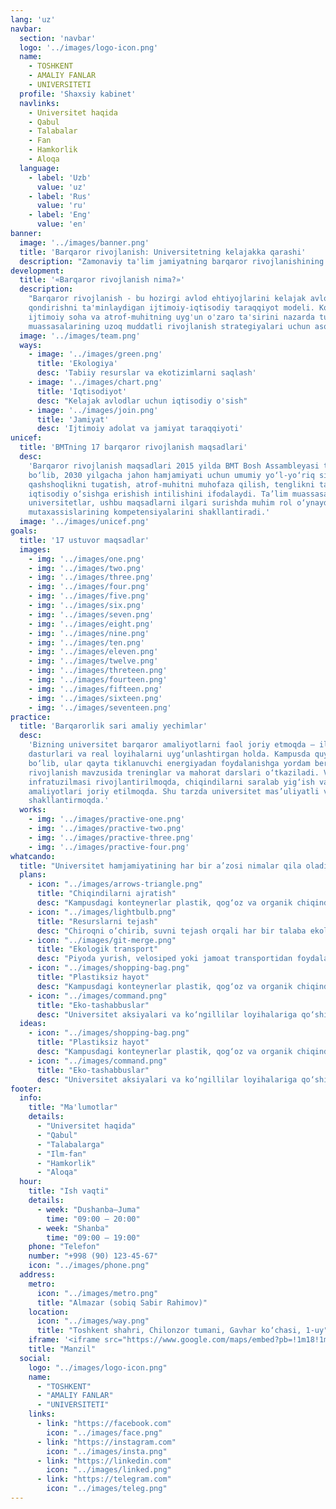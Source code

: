 ```yaml
---
lang: 'uz'
navbar:
  section: 'navbar'
  logo: '../images/logo-icon.png'
  name:
    - TOSHKENT
    - AMALIY FANLAR
    - UNIVERSITETI
  profile: 'Shaxsiy kabinet'
  navlinks:
    - Universitet haqida
    - Qabul
    - Talabalar
    - Fan
    - Hamkorlik
    - Aloqa
  language:
    - label: 'Uzb'
      value: 'uz'
    - label: 'Rus'
      value: 'ru'
    - label: 'Eng'
      value: 'en'
banner:
  image: '../images/banner.png'
  title: 'Barqaror rivojlanish: Universitetning kelajakka qarashi'
  description: "Zamonaviy ta'lim jamiyatning barqaror rivojlanishining asosi sifatida"
development:
  title: '«Barqaror rivojlanish nima?»'
  description:
    "Barqaror rivojlanish - bu hozirgi avlod ehtiyojlarini kelajak avlodlar ehtiyojlarini buzmasdan
    qondirishni ta'minlaydigan ijtimoiy-iqtisodiy taraqqiyot modeli. Konsepsiya iqtisodiyot,
    ijtimoiy soha va atrof-muhitning uyg'un o'zaro ta'sirini nazarda tutadi. U davlatlar va ta’lim
    muassasalarining uzoq muddatli rivojlanish strategiyalari uchun asos bo‘lib xizmat qiladi."
  image: '../images/team.png'
  ways:
    - image: '../images/green.png'
      title: 'Ekologiya'
      desc: 'Tabiiy resurslar va ekotizimlarni saqlash'
    - image: '../images/chart.png'
      title: 'Iqtisodiyot'
      desc: "Kelajak avlodlar uchun iqtisodiy o'sish"
    - image: '../images/join.png'
      title: 'Jamiyat'
      desc: 'Ijtimoiy adolat va jamiyat taraqqiyoti'
unicef:
  title: 'BMTning 17 barqaror rivojlanish maqsadlari'
  desc:
    'Barqaror rivojlanish maqsadlari 2015 yilda BMT Bosh Assambleyasi tomonidan qabul qilingan
    bo‘lib, 2030 yilgacha jahon hamjamiyati uchun umumiy yo‘l-yo‘riq sifatida xizmat qiladi. Ular
    qashshoqlikni tugatish, atrof-muhitni muhofaza qilish, tenglikni ta’minlash va barqaror
    iqtisodiy o‘sishga erishish intilishini ifodalaydi. Ta’lim muassasalari, jumladan
    universitetlar, ushbu maqsadlarni ilgari surishda muhim rol o‘ynaydi va kelajak
    mutaxassislarining kompetensiyalarini shakllantiradi.'
  image: '../images/unicef.png'
goals:
  title: '17 ustuvor maqsadlar'
  images:
    - img: '../images/one.png'
    - img: '../images/two.png'
    - img: '../images/three.png'
    - img: '../images/four.png'
    - img: '../images/five.png'
    - img: '../images/six.png'
    - img: '../images/seven.png'
    - img: '../images/eight.png'
    - img: '../images/nine.png'
    - img: '../images/ten.png'
    - img: '../images/eleven.png'
    - img: '../images/twelve.png'
    - img: '../images/threteen.png'
    - img: '../images/fourteen.png'
    - img: '../images/fifteen.png'
    - img: '../images/sixteen.png'
    - img: '../images/seventeen.png'
practice:
  title: 'Barqarorlik sari amaliy yechimlar'
  desc:
    'Bizning universitet barqaror amaliyotlarni faol joriy etmoqda — ilmiy tadqiqotlar, ta’lim
    dasturlari va real loyihalarni uyg‘unlashtirgan holda. Kampusda quyosh panellari o‘rnatilgan
    bo‘lib, ular qayta tiklanuvchi energiyadan foydalanishga yordam beradi. Talabalar uchun barqaror
    rivojlanish mavzusida treninglar va mahorat darslari o‘tkaziladi. Velosiped va piyodalar
    infratuzilmasi rivojlantirilmoqda, chiqindilarni saralab yig‘ish va “yashil” qurilish
    amaliyotlari joriy etilmoqda. Shu tarzda universitet mas’uliyatli va ekologik kelajak modelini
    shakllantirmoqda.'
  works:
    - img: '../images/practive-one.png'
    - img: '../images/practive-two.png'
    - img: '../images/practive-three.png'
    - img: '../images/practive-four.png'
whatcando:
  title: "Universitet hamjamiyatining har bir a’zosi nimalar qila oladi"
  plans:
    - icon: "../images/arrows-triangle.png"
      title: "Chiqindilarni ajratish"
      desc: "Kampusdagi konteynerlar plastik, qog‘oz va organik chiqindilarni to‘g‘ri qayta ishlashga yordam beradi."
    - icon: "../images/lightbulb.png"
      title: "Resurslarni tejash"
      desc: "Chiroqni o‘chirib, suvni tejash orqali har bir talaba ekologik yukni kamaytiradi."
    - icon: "../images/git-merge.png"
      title: "Ekologik transport"
      desc: "Piyoda yurish, velosiped yoki jamoat transportidan foydalanishni afzal biling."
    - icon: "../images/shopping-bag.png"
      title: "Plastiksiz hayot"
      desc: "Kampusdagi konteynerlar plastik, qog‘oz va organik chiqindilarni to‘g‘ri qayta ishlashga yordam beradi."
    - icon: "../images/command.png"
      title: "Eko-tashabbuslar"
      desc: "Universitet aksiyalari va ko‘ngillilar loyihalariga qo‘shiling."
  ideas:
    - icon: "../images/shopping-bag.png"
      title: "Plastiksiz hayot"
      desc: "Kampusdagi konteynerlar plastik, qog‘oz va organik chiqindilarni to‘g‘ri qayta ishlashga yordam beradi."
    - icon: "../images/command.png"
      title: "Eko-tashabbuslar"
      desc: "Universitet aksiyalari va ko‘ngillilar loyihalariga qo‘shiling."
footer:
  info:
    title: "Ma'lumotlar"
    details:
      - "Universitet haqida"
      - "Qabul"
      - "Talabalarga"
      - "Ilm-fan"
      - "Hamkorlik"
      - "Aloqa"
  hour:
    title: "Ish vaqti"
    details:
      - week: "Dushanba–Juma"
        time: "09:00 — 20:00"
      - week: "Shanba"
        time: "09:00 — 19:00"
    phone: "Telefon"
    number: "+998 (90) 123-45-67"
    icon: "../images/phone.png"
  address:
    metro:
      icon: "../images/metro.png"
      title: "Almazar (sobiq Sabir Rahimov)"
    location:
      icon: "../images/way.png"
      title: "Toshkent shahri, Chilonzor tumani, Gavhar ko‘chasi, 1-uy"
    iframe: '<iframe src="https://www.google.com/maps/embed?pb=!1m18!1m12!1m3!1d1887.1946284207584!2d69.20882795993597!3d41.256825901050746!2m3!1f0!2f0!3f0!3m2!1i1024!2i768!4f13.1!3m3!1m2!1s0x38ae8b001c6fae5f%3A0xd1fcb60150f2f191!2sToshkent%20amaliy%20fanlar%20universiteti!5e1!3m2!1suz!2s!4v1759723616984!5m2!1suz!2s" width="100%" height="450" style="border:0;" allowfullscreen="" loading="lazy" referrerpolicy="no-referrer-when-downgrade"></iframe>'
    title: "Manzil"
  social:
    logo: "../images/logo-icon.png"
    name:
      - "TOSHKENT"
      - "AMALIY FANLAR"
      - "UNIVERSITETI"
    links:
      - link: "https://facebook.com"
        icon: "../images/face.png"
      - link: "https://instagram.com"
        icon: "../images/insta.png"
      - link: "https://linkedin.com"
        icon: "../images/linked.png"
      - link: "https://telegram.com"
        icon: "../images/teleg.png"
---
```

